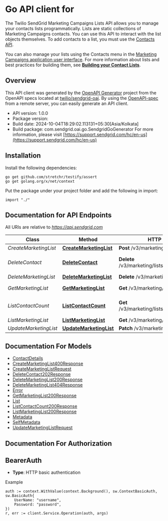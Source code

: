 # Go API client for 

The Twilio SendGrid Marketing Campaigns Lists API allows you to manage your contacts lists programmatically. Lists are static collections of Marketing Campaigns contacts. You can use this API to interact with the list objects themselves. To add contacts to a list, you must use the [Contacts API](https://docs.sendgrid.com/api-reference/contacts/).

You can also manage your lists using the Contacts menu in the [Marketing Campaigns application user interface](https://mc.sendgrid.com/contacts). For more information about lists and best practices for building them, see [**Building your Contact Lists**](https://sendgrid.com/docs/ui/managing-contacts/building-your-contact-list/).

## Overview
This API client was generated by the [OpenAPI Generator](https://openapi-generator.tech) project from the OpenAPI specs located at [twilio/sendgrid-oai](https://github.com/twilio/sendgrid-oai/tree/main/spec).  By using the [OpenAPI-spec](https://www.openapis.org/) from a remote server, you can easily generate an API client.

- API version: 1.0.0
- Package version: 
- Build date: 2024-10-04T18:29:02.113131+05:30[Asia/Kolkata]
- Build package: com.sendgrid.oai.go.SendgridGoGenerator
For more information, please visit [https://support.sendgrid.com/hc/en-us](https://support.sendgrid.com/hc/en-us)

## Installation

Install the following dependencies:

```shell
go get github.com/stretchr/testify/assert
go get golang.org/x/net/context
```

Put the package under your project folder and add the following in import:

```golang
import "./"
```

## Documentation for API Endpoints

All URIs are relative to *https://api.sendgrid.com*

Class | Method | HTTP request | Description
------------ | ------------- | ------------- | -------------
*CreateMarketingList* | [**CreateMarketingList**](docs/CreateMarketingList.md#createmarketinglist) | **Post** /v3/marketing/lists | Create List
*DeleteContact* | [**DeleteContact**](docs/DeleteContact.md#deletecontact) | **Delete** /v3/marketing/lists/{Id}/contacts | Remove Contacts from a List
*DeleteMarketingList* | [**DeleteMarketingList**](docs/DeleteMarketingList.md#deletemarketinglist) | **Delete** /v3/marketing/lists/{Id} | Delete a list
*GetMarketingList* | [**GetMarketingList**](docs/GetMarketingList.md#getmarketinglist) | **Get** /v3/marketing/lists/{Id} | Get a List by ID
*ListContactCount* | [**ListContactCount**](docs/ListContactCount.md#listcontactcount) | **Get** /v3/marketing/lists/{Id}/contacts/count | Get List Contact Count
*ListMarketingList* | [**ListMarketingList**](docs/ListMarketingList.md#listmarketinglist) | **Get** /v3/marketing/lists | Get All Lists
*UpdateMarketingList* | [**UpdateMarketingList**](docs/UpdateMarketingList.md#updatemarketinglist) | **Patch** /v3/marketing/lists/{Id} | Update List


## Documentation For Models

 - [ContactDetails](ContactDetails.md)
 - [CreateMarketingList400Response](CreateMarketingList400Response.md)
 - [CreateMarketingListRequest](CreateMarketingListRequest.md)
 - [DeleteContact202Response](DeleteContact202Response.md)
 - [DeleteMarketingList200Response](DeleteMarketingList200Response.md)
 - [DeleteMarketingList404Response](DeleteMarketingList404Response.md)
 - [Error](Error.md)
 - [GetMarketingList200Response](GetMarketingList200Response.md)
 - [List](List.md)
 - [ListContactCount200Response](ListContactCount200Response.md)
 - [ListMarketingList200Response](ListMarketingList200Response.md)
 - [Metadata](Metadata.md)
 - [SelfMetadata](SelfMetadata.md)
 - [UpdateMarketingListRequest](UpdateMarketingListRequest.md)


## Documentation For Authorization



## BearerAuth

- **Type**: HTTP basic authentication

Example

```golang
auth := context.WithValue(context.Background(), sw.ContextBasicAuth, sw.BasicAuth{
    UserName: "username",
    Password: "password",
})
r, err := client.Service.Operation(auth, args)
```

